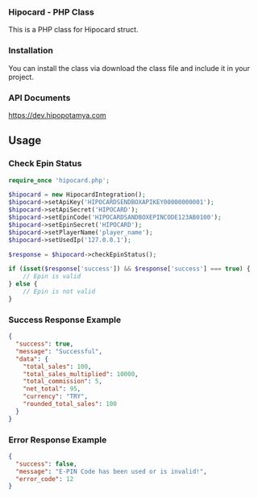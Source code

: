 ### Hipocard - PHP Class

This is a PHP class for Hipocard struct.


### Installation

You can install the class via download the class file and include it in your project.


### API Documents

https://dev.hipopotamya.com

## Usage

### Check Epin Status
```php
require_once 'hipocard.php';

$hipocard = new HipocardIntegration();
$hipocard->setApiKey('HIPOCARDSENDBOXAPIKEY00000000001');
$hipocard->setApiSecret('HIPOCARD');
$hipocard->setEpinCode('HIPOCARDSANDBOXEPINCODE123AB0100');
$hipocard->setEpinSecret('HIPOCARD');
$hipocard->setPlayerName('player_name');
$hipocard->setUsedIp('127.0.0.1');

$response = $hipocard->checkEpinStatus();

if (isset($response['success']) && $response['success'] === true) {
    // Epin is valid
} else {
    // Epin is not valid
}
```

### Success Response Example
```json
{
  "success": true,
  "message": "Successful",
  "data": {
    "total_sales": 100,
    "total_sales_multiplied": 10000,
    "total_commission": 5,
    "net_total": 95,
    "currency": "TRY",
    "rounded_total_sales": 100
  }
}
```

### Error Response Example
```json
{
  "success": false,
  "message": "E-PIN Code has been used or is invalid!",
  "error_code": 12
}

```